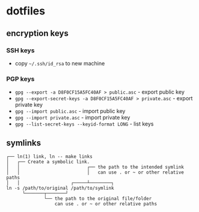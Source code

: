 # dotfiles

## encryption keys
### SSH keys
- copy `~/.ssh/id_rsa` to new machine

### PGP keys
- `gpg --export -a D8F0CF15A5FC40AF > public.asc` - export public key
- `gpg --export-secret-keys -a D8F0CF15A5FC40AF > private.asc` - export private key
- `gpg --import public.asc` - import public key
- `gpg --import private.asc` - import private key
- `gpg --list-secret-keys --keyid-format LONG` - list keys

## symlinks

```
┌── ln(1) link, ln -- make links
│   ┌── Create a symbolic link.
│   │                         ┌── the path to the intended symlink
│   │                         │   can use . or ~ or other relative paths
│   │                   ┌─────┴────────┐
ln -s /path/to/original /path/to/symlink
      └───────┬───────┘
              └── the path to the original file/folder
                  can use . or ~ or other relative paths
```
